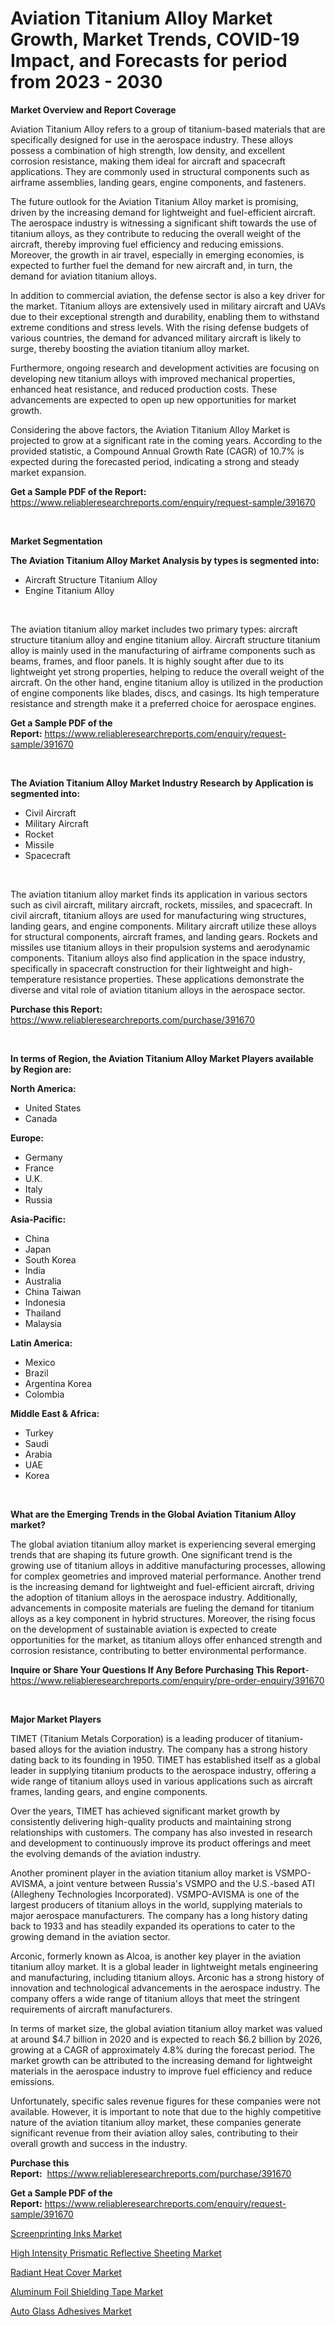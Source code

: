 <p><h1>Aviation Titanium Alloy Market Growth, Market Trends, COVID-19 Impact, and Forecasts for period from 2023 - 2030</h1></p><p><strong>Market Overview and Report Coverage</strong></p>
<p><p>Aviation Titanium Alloy refers to a group of titanium-based materials that are specifically designed for use in the aerospace industry. These alloys possess a combination of high strength, low density, and excellent corrosion resistance, making them ideal for aircraft and spacecraft applications. They are commonly used in structural components such as airframe assemblies, landing gears, engine components, and fasteners.</p><p>The future outlook for the Aviation Titanium Alloy market is promising, driven by the increasing demand for lightweight and fuel-efficient aircraft. The aerospace industry is witnessing a significant shift towards the use of titanium alloys, as they contribute to reducing the overall weight of the aircraft, thereby improving fuel efficiency and reducing emissions. Moreover, the growth in air travel, especially in emerging economies, is expected to further fuel the demand for new aircraft and, in turn, the demand for aviation titanium alloys.</p><p>In addition to commercial aviation, the defense sector is also a key driver for the market. Titanium alloys are extensively used in military aircraft and UAVs due to their exceptional strength and durability, enabling them to withstand extreme conditions and stress levels. With the rising defense budgets of various countries, the demand for advanced military aircraft is likely to surge, thereby boosting the aviation titanium alloy market.</p><p>Furthermore, ongoing research and development activities are focusing on developing new titanium alloys with improved mechanical properties, enhanced heat resistance, and reduced production costs. These advancements are expected to open up new opportunities for market growth.</p><p>Considering the above factors, the Aviation Titanium Alloy Market is projected to grow at a significant rate in the coming years. According to the provided statistic, a Compound Annual Growth Rate (CAGR) of 10.7% is expected during the forecasted period, indicating a strong and steady market expansion.</p></p>
<p><strong>Get a Sample PDF of the Report:</strong> <a href="https://www.reliableresearchreports.com/enquiry/request-sample/391670">https://www.reliableresearchreports.com/enquiry/request-sample/391670</a></p>
<p>&nbsp;</p>
<p><strong>Market Segmentation</strong></p>
<p><strong>The Aviation Titanium Alloy Market Analysis by types is segmented into:</strong></p>
<p><ul><li>Aircraft Structure Titanium Alloy</li><li>Engine Titanium Alloy</li></ul></p>
<p>&nbsp;</p>
<p><p>The aviation titanium alloy market includes two primary types: aircraft structure titanium alloy and engine titanium alloy. Aircraft structure titanium alloy is mainly used in the manufacturing of airframe components such as beams, frames, and floor panels. It is highly sought after due to its lightweight yet strong properties, helping to reduce the overall weight of the aircraft. On the other hand, engine titanium alloy is utilized in the production of engine components like blades, discs, and casings. Its high temperature resistance and strength make it a preferred choice for aerospace engines.</p></p>
<p><strong>Get a Sample PDF of the Report:</strong>&nbsp;<a href="https://www.reliableresearchreports.com/enquiry/request-sample/391670">https://www.reliableresearchreports.com/enquiry/request-sample/391670</a></p>
<p>&nbsp;</p>
<p><strong>The Aviation Titanium Alloy Market Industry Research by Application is segmented into:</strong></p>
<p><ul><li>Civil Aircraft</li><li>Military Aircraft</li><li>Rocket</li><li>Missile</li><li>Spacecraft</li></ul></p>
<p>&nbsp;</p>
<p><p>The aviation titanium alloy market finds its application in various sectors such as civil aircraft, military aircraft, rockets, missiles, and spacecraft. In civil aircraft, titanium alloys are used for manufacturing wing structures, landing gears, and engine components. Military aircraft utilize these alloys for structural components, aircraft frames, and landing gears. Rockets and missiles use titanium alloys in their propulsion systems and aerodynamic components. Titanium alloys also find application in the space industry, specifically in spacecraft construction for their lightweight and high-temperature resistance properties. These applications demonstrate the diverse and vital role of aviation titanium alloys in the aerospace sector.</p></p>
<p><strong>Purchase this Report:</strong>&nbsp; <a href="https://www.reliableresearchreports.com/purchase/391670">https://www.reliableresearchreports.com/purchase/391670</a></p>
<p>&nbsp;</p>
<p><strong>In terms of Region, the Aviation Titanium Alloy Market Players available by Region are:</strong></p>
<p>
    <p> <strong> North America: </strong>
        <ul>
            <li>United States</li>
            <li>Canada</li>
        </ul>
        </p> 
    <p> <strong> Europe: </strong>
        <ul>
            <li>Germany</li>
            <li>France</li>
            <li>U.K.</li>
            <li>Italy</li>
            <li>Russia</li>
        </ul>
        </p> 
    <p> <strong> Asia-Pacific: </strong>
        <ul>
            <li>China</li>
            <li>Japan</li>
            <li>South Korea</li>
            <li>India</li>
            <li>Australia</li>
            <li>China Taiwan</li>
            <li>Indonesia</li>
            <li>Thailand</li>
            <li>Malaysia</li>
        </ul>
        </p> 
    <p> <strong> Latin America: </strong>
        <ul>
            <li>Mexico</li>
            <li>Brazil</li>
            <li>Argentina Korea</li>
            <li>Colombia</li>
        </ul>
        </p> 
    <p> <strong> Middle East & Africa: </strong>
        <ul>
            <li>Turkey</li>
            <li>Saudi</li>
            <li>Arabia</li>
            <li>UAE</li>
            <li>Korea</li>
        </ul>
    </p>
    </p>
<p>&nbsp;</p>
<p><strong>What are the Emerging Trends in the Global Aviation Titanium Alloy market?</strong></p>
<p><p>The global aviation titanium alloy market is experiencing several emerging trends that are shaping its future growth. One significant trend is the growing use of titanium alloys in additive manufacturing processes, allowing for complex geometries and improved material performance. Another trend is the increasing demand for lightweight and fuel-efficient aircraft, driving the adoption of titanium alloys in the aerospace industry. Additionally, advancements in composite materials are fueling the demand for titanium alloys as a key component in hybrid structures. Moreover, the rising focus on the development of sustainable aviation is expected to create opportunities for the market, as titanium alloys offer enhanced strength and corrosion resistance, contributing to better environmental performance.</p></p>
<p><strong>Inquire or Share Your Questions If Any Before Purchasing This Report</strong>- <a href="https://www.reliableresearchreports.com/enquiry/pre-order-enquiry/391670">https://www.reliableresearchreports.com/enquiry/pre-order-enquiry/391670</a></p>
<p>&nbsp;</p>
<p><strong>Major Market Players</strong></p>
<p><p>TIMET (Titanium Metals Corporation) is a leading producer of titanium-based alloys for the aviation industry. The company has a strong history dating back to its founding in 1950. TIMET has established itself as a global leader in supplying titanium products to the aerospace industry, offering a wide range of titanium alloys used in various applications such as aircraft frames, landing gears, and engine components. </p><p>Over the years, TIMET has achieved significant market growth by consistently delivering high-quality products and maintaining strong relationships with customers. The company has also invested in research and development to continuously improve its product offerings and meet the evolving demands of the aviation industry. </p><p>Another prominent player in the aviation titanium alloy market is VSMPO-AVISMA, a joint venture between Russia's VSMPO and the U.S.-based ATI (Allegheny Technologies Incorporated). VSMPO-AVISMA is one of the largest producers of titanium alloys in the world, supplying materials to major aerospace manufacturers. The company has a long history dating back to 1933 and has steadily expanded its operations to cater to the growing demand in the aviation sector.</p><p>Arconic, formerly known as Alcoa, is another key player in the aviation titanium alloy market. It is a global leader in lightweight metals engineering and manufacturing, including titanium alloys. Arconic has a strong history of innovation and technological advancements in the aerospace industry. The company offers a wide range of titanium alloys that meet the stringent requirements of aircraft manufacturers.</p><p>In terms of market size, the global aviation titanium alloy market was valued at around $4.7 billion in 2020 and is expected to reach $6.2 billion by 2026, growing at a CAGR of approximately 4.8% during the forecast period. The market growth can be attributed to the increasing demand for lightweight materials in the aerospace industry to improve fuel efficiency and reduce emissions.</p><p>Unfortunately, specific sales revenue figures for these companies were not available. However, it is important to note that due to the highly competitive nature of the aviation titanium alloy market, these companies generate significant revenue from their aviation alloy sales, contributing to their overall growth and success in the industry.</p></p>
<p><strong>Purchase this Report:</strong>&nbsp;&nbsp;<a href="https://www.reliableresearchreports.com/purchase/391670">https://www.reliableresearchreports.com/purchase/391670</a></p>
<p></p>
<p><strong>Get a Sample PDF of the Report:</strong>&nbsp;<a href="https://www.reliableresearchreports.com/enquiry/request-sample/391670">https://www.reliableresearchreports.com/enquiry/request-sample/391670</a></p>
<p><p><a href="https://medium.com/@landis15236/screenprinting-inks-market-size-market-outlook-and-market-forecast-2023-to-2030-26fc20c48a93">Screenprinting Inks Market</a></p><p><a href="https://medium.com/@emiliomartelli542/high-intensity-prismatic-reflective-sheeting-market-insights-into-market-cagr-market-trends-and-3924c226ce0d">High Intensity Prismatic Reflective Sheeting Market</a></p><p><a href="https://medium.com/@andem140256/radiant-heat-cover-market-comprehensive-assessment-by-type-application-and-geography-b80c81162c58">Radiant Heat Cover Market</a></p><p><a href="https://medium.com/@mariad13206/aluminum-foil-shielding-tape-market-analysis-and-sze-forecasted-for-period-from-2023-to-2030-cf4597d2e1ac">Aluminum Foil Shielding Tape Market</a></p><p><a href="https://medium.com/@kanew14036/auto-glass-adhesives-market-size-cagr-trends-2024-2030-10efc449b523">Auto Glass Adhesives Market</a></p></p>